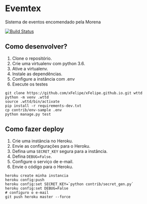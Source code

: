 # Evemtex

Sistema de eventos encomendado pela Morena

[![Build Status](https://travis-ci.org/xFelipe/WTTD-Projeto1.svg?branch=master)](https://travis-ci.org/xFelipe/WTTD-Projeto1)


## Como desenvolver?

1. Clone o repositório.
2. Crie uma virtualenv com python 3.6.
3. Ative a virtualenv.
4. Instale as dependências.
5. Configure a instância com .env
6. Execute os testes

```console
git clone https://github.com/xFelipe/xFelipe.github.io.git wttd
python -m venv .wttd
source .wttd/bin/activate
pip install -r requirements-dev.txt
cp contrib/env-sample .env
python manage.py test
```

## Como fazer deploy

1. Crie uma instância no Heroku.
2. Envie as configurações para o Heroku.
3. Defina uma `SECRET_KEY` segura para a instância.
4. Defina `DEBUG=False`.
5. Configure o serviço de e-mail.
6. Envie o código para o Heroku.

```console
heroku create minha instancia
heroku config:push
heroku config:set SECRET_KEY=`python contrib/secret_gen.py`
heroku config:set DEBUG=False
# configuro o e-mail
git push heroku master --force
```